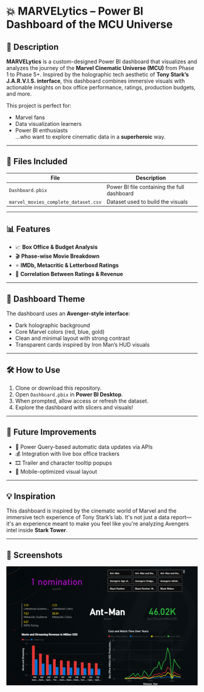 # 💥 MARVELytics – Power BI Dashboard of the MCU Universe

## 🧾 Description

**MARVELytics** is a custom-designed Power BI dashboard that visualizes and analyzes the journey of the **Marvel Cinematic Universe (MCU)** from Phase 1 to Phase 5+. Inspired by the holographic tech aesthetic of **Tony Stark’s J.A.R.V.I.S. interface**, this dashboard combines immersive visuals with actionable insights on box office performance, ratings, production budgets, and more.

This project is perfect for:
- Marvel fans
- Data visualization learners
- Power BI enthusiasts  
...who want to explore cinematic data in a **superheroic** way.

---

## 📂 Files Included

| File                          | Description                                            |
|-------------------------------|--------------------------------------------------------|
| `Dashboard.pbix`                     | Power BI file containing the full dashboard            |
| `marvel_movies_complete_dataset.csv` | Dataset used to build the visuals                 |


---

## 📊 Features

- 📈 **Box Office & Budget Analysis**
- 🎬 **Phase-wise Movie Breakdown**
- ⭐ **IMDb, Metacritic & Letterboxd Ratings**
- 🧠 **Correlation Between Ratings & Revenue**

---

## 🎨 Dashboard Theme

The dashboard uses an **Avenger-style interface**:
- Dark holographic background
- Core Marvel colors (red, blue, gold)
- Clean and minimal layout with strong contrast
- Transparent cards inspired by Iron Man’s HUD visuals

---

## 🛠 How to Use

1. Clone or download this repository.
2. Open `Dashboard.pbix` in **Power BI Desktop**.
3. When prompted, allow access or refresh the dataset.
4. Explore the dashboard with slicers and visuals!

---

## 🔮 Future Improvements

- 📡 Power Query-based automatic data updates via APIs
- 💰 Integration with live box office trackers
- 🎞️ Trailer and character tooltip popups
- 📱 Mobile-optimized visual layout

---

## 💡 Inspiration

This dashboard is inspired by the cinematic world of Marvel and the immersive tech experience of Tony Stark’s lab. It's not just a data report—it's an experience meant to make you feel like you're analyzing Avengers intel inside **Stark Tower**.

---

## 📸 Screenshots


![Dashboard Screenshot](marvel_dashboard_overview.png)


